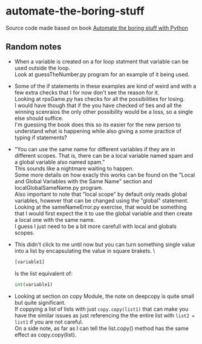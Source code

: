 # automate-the-boring-stuff
Source code made based on book [Automate the boring stuff with Python](https://automatetheboringstuff.com/)


## Random notes
- When a variable is created on a for loop statment that variable can be used outside the loop. \
  Look at guessTheNumber.py program for an example of it being used.

- Some of the if statements in these examples are kind of weird and with a few extra checks that I for now don't see the reason for it. \
  Looking at rpsGame.py has checks for all the possibilities for losing. \
  I would have though that if the you have checked of ties and all the winning scenraios the only other possibility would be a loss, so a single else should suffice. \
  I'm guessing the book does this so its easier for the new person to understand what is happening while also giving a some practice of typing if statements?

- "You can use the same name for different variables if they are in different scopes. That is, there can be a local variable named spam and a global variable also named spam." \
  This sounds like a nightmare waiting to happen. \
  Some more details on how exacly this works can be found on the "Local and Global Variables with the Same Name" section and localGlobalSameName.py program. \
  Also important to note that "local scope" by default only reads global variables, however that can be changed using the "global" statement. \
  Looking at the sameNameError.py exercise, that would be something that I would first expect the it to use the global variable and then create a local one with the same name. \
  I guess I just need to be a bit more carefull with local and globals scopes.

- This didn't click to me until now but you can turn something single value into a list by encapsulating the value in square brakets. \
  ```py
  [variable1]
  ```
  Is the list equivalent of:
  ```py
  int(variable1)
  ```

- Looking at section on copy Module, the note on deepcopy is quite small but quite significant. \
  If coppying a list of lists with just ```copy.copy(list1)``` that can make you have the similar issues as just referencing the the entire list with ```list2 = list1``` if you are not careful. \
  On a side note, as far as I can tell the list.copy() method has the same effect as copy.copy(list).